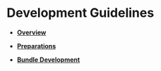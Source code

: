 # Development Guidelines<a name="EN-US_TOPIC_0000001157319417"></a>

-   **[Overview](overview-0.md)**  

-   **[Preparations](preparations.md)**  

-   **[Bundle Development](bundle-development.md)**  


